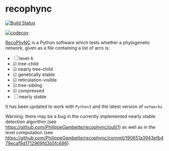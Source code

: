 # recophync
[![Build Status](https://travis-ci.com/AndrewQuijano/recophync.svg?branch=master)](https://travis-ci.com/AndrewQuijano/recophync)  
  
[![codecov](https://codecov.io/gh/AndrewQuijano/recophync/branch/main/graph/badge.svg?token=QdrNMDBjw0)](https://codecov.io/gh/AndrewQuijano/recophync)

[RecoPhyNC](http://phylnet.univ-mlv.fr/recophync/) is a Python software which tests 
whether a phylogenetic network, given as a file containing a list of arcs is:
* &#9744; level-k
* &#9745; tree-child
* &#9745; nearly tree-child
* &#9745; genetically stable
* &#9745; reticulation-visible
* &#9745; tree-sibling
* &#9745; compressed
* &#9744; nearly stable 

It has been updated to work with `Python3` and the latest version of `networkx`

Warning: there may be a bug in the currently implemented nearly stable detection algorithm (see https://github.com/PhilippeGambette/recophync/pull/1) as well as in the level computation (see https://github.com/PhilippeGambette/recophync/commit/190651a3943efb479ecaf9d1712969fd3b5fc686).
